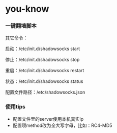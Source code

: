 # you-know

### 一键翻墙脚本

其它命令：

启动：/etc/init.d/shadowsocks start

停止：/etc/init.d/shadowsocks stop

重启：/etc/init.d/shadowsocks restart

状态：/etc/init.d/shadowsocks status

配置文件路径：/etc/shadowsocks.json

### 使用tips

* 配置文件里的server使用本机真实ip 
* 配置项method改为全大写字母，比如：RC4-MD5
